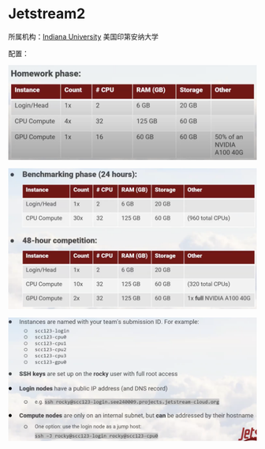 # Jetstream2

所属机构：[Indiana University](https://www.iu.edu/) 美国印第安纳大学

配置：

![image.png](Jetstream2/image.png)

![image.png](Jetstream2/image%201.png)

![image.png](Jetstream2/image%202.png)